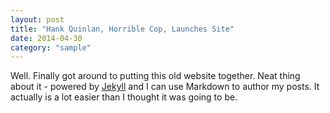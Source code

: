 ```yaml
---
layout: post
title: "Hank Quinlan, Horrible Cop, Launches Site"
date: 2014-04-30
category: "sample"
---
```


Well. Finally got around to putting this old website together. Neat thing about it - powered by [Jekyll](http://jekyllrb.com) and I can use Markdown to author my posts. It actually is a lot easier than I thought it was going to be.